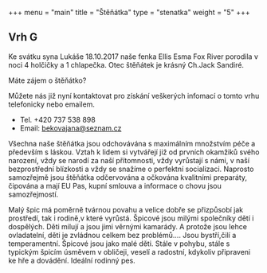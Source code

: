 +++
menu = "main"
title = "Štěňátka"
type = "stenatka"
weight = "5"
+++

## Vrh G

Ke svátku syna Lukáše 18.10.2017 naše fenka Ellis Esma Fox River porodila v noci 4 holčičky a 1 chlapečka.
Otec štěňátek je krásný Ch.Jack Sandiré.

<div>

<div class="fb-album-container"></div>

<script type="text/javascript">
    window.onload = function() {
      jQuery( document ).ready(function ($) {

        $(".fb-album-container").FacebookAlbumBrowser({
              account: "natgeo",
              accessToken: "775908159169504|cYEIsh0rs25OQQC8Ex2hXyCOut4",
              onlyAlbum: "390356551396713",
              showComments: false,
              commentsLimit:3,
              showAccountInfo: false,
              showAlbumNameInPreview: false,
              showImageCount: false,
              showImageText: true,
              shareButton: false,
              albumsPageSize: 100,
              photosPageSize: 9,
              lightbox: true,
              photosCheckbox: false,
	            pluginImagesPath: "{{ .Site.BaseURL }}images/",
              likeButton: false,
              shareButton: false,
              showMoreButton: true
          });
      });
    }
</script>

</div>

Máte zájem o štěňátko?

Můžete nás již nyní kontaktovat pro získání veškerých infomací o tomto vrhu telefonicky nebo emailem.

* Tel. +420 737 538 898
* Email: bekovajana@seznam.cz

Všechna naše štěňátka jsou odchovávána s maximálním množstvím péče a především s láskou. Vztah k lidem si vytvářejí již od prvních okamžiků svého narození, vždy se narodí za naší přítomnosti, vždy vyrůstají s námi, v naší bezprostřední blízkosti a vždy se snažíme o perfektní socializaci. Naprosto samozřejmě jsou štěňátka odčervována a očkována kvalitními preparáty, čipována a mají EU Pas, kupní smlouva a informace o chovu jsou samozřejmostí.

Malý špic má poměrně tvárnou povahu a velice dobře se přizpůsobí jak prostředí, tak i rodině,v které vyrůstá. Špicové jsou milými společníky dětí i dospělých. Děti milují a jsou jimi věrnými kamarády. A protože jsou lehce ovladatelní, děti je zvládnou celkem bez problémů.... Jsou bystří,čilí a temperamentní. Špicové jsou jako malé děti. Stále v pohybu, stále s typickým špicím úsměvem v obličeji, veselí a radostní, kdykoliv připraveni ke hře a dovádění. Ideální rodinný pes.

